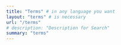 ```yaml
---
title: "Terms" # in any language you want
layout: "terms" # is necessary
url: "/terms"
# description: "Description for Search"
summary: "terms"
---
```

